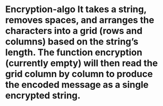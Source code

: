 # Encryption-algo It takes a string, removes spaces, and arranges the characters into a grid (rows and columns) based on the string’s length. The function encryption (currently empty) will then read the grid column by column to produce the encoded message as a single encrypted string.
